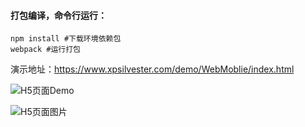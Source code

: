 #### 打包编译，命令行运行：
```
npm install #下载环境依赖包
webpack #运行打包
```
演示地址：https://www.xpsilvester.com/demo/WebMoblie/index.html

![H5页面Demo][1]

![H5页面图片][2]

  [1]: https://raw.githubusercontent.com/xpsilvester/Project/master/Web/WebMoblie/imgs/1524377424.png
  [2]: https://raw.githubusercontent.com/xpsilvester/Project/master/images/webMobile.png
